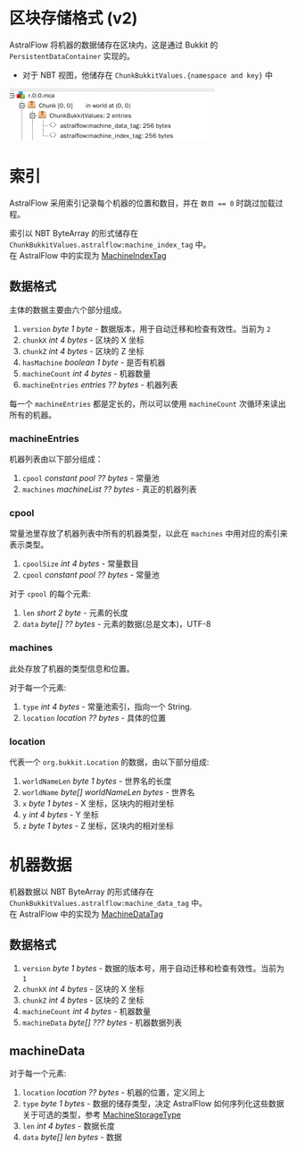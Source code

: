 # 区块存储格式 (v2)

AstralFlow 将机器的数据储存在区块内，这是通过 Bukkit 的 `PersistentDataContainer` 实现的。

- 对于 NBT 视图，他储存在 `ChunkBukkitValues.{namespace and key}` 中

![NBT Explorer Preview](../../assets/nbt_exp_csc.png)

# 索引

AstralFlow 采用索引记录每个机器的位置和数目，并在 `数目 == 0` 时跳过加载过程。

索引以 NBT ByteArray 的形式储存在 `ChunkBukkitValues.astralflow:machine_index_tag` 中。  
在 AstralFlow
中的实现为 [MachineIndexTag](https://github.com/InlinedLambdas/AstralFlow/blob/main/src/main/java/io/ib67/astralflow/internal/storage/impl/chunk/tag/MachineIndexTag.java)

## 数据格式

主体的数据主要由六个部分组成。

1. `version` *byte 1 byte* - 数据版本，用于自动迁移和检查有效性。当前为 `2`
2. `chunkX` *int 4 bytes* - 区块的 X 坐标
3. `chunkZ` *int 4 bytes* - 区块的 Z 坐标
4. `hasMachine` *boolean 1 byte* - 是否有机器
5. `machineCount` *int 4 bytes* - 机器数量
6. `machineEntries` *entries ?? bytes* - 机器列表

每一个 `machineEntries` 都是定长的，所以可以使用 `machineCount` 次循环来读出所有的机器。

### machineEntries

机器列表由以下部分组成：

1. `cpool` *constant pool ?? bytes* - 常量池  
2. `machines` *machineList ?? bytes* - 真正的机器列表

### cpool

常量池里存放了机器列表中所有的机器类型，以此在 `machines` 中用对应的索引来表示类型。

1. `cpoolSize` *int 4 bytes* - 常量数目
2. `cpool` *constant pool ?? bytes* - 常量池

对于 `cpool` 的每个元素:

1. `len` *short 2 byte* - 元素的长度
2. `data` *byte[] ?? bytes* - 元素的数据(总是文本)，UTF-8

### machines

此处存放了机器的类型信息和位置。

对于每一个元素:

1. `type` *int 4 bytes* - 常量池索引，指向一个 String.
2. `location` *location ?? bytes* - 具体的位置

### location

代表一个 `org.bukkit.Location` 的数据，由以下部分组成:

1. `worldNameLen` *byte 1 bytes* - 世界名的长度
2. `worldName` *byte[] worldNameLen bytes* - 世界名
3. `x` *byte 1 bytes* - X 坐标，区块内的相对坐标
4. `y` *int 4 bytes* - Y 坐标
5. `z` *byte 1 bytes* - Z 坐标，区块内的相对坐标

# 机器数据

机器数据以 NBT ByteArray 的形式储存在 `ChunkBukkitValues.astralflow:machine_data_tag` 中。  
在 AstralFlow
中的实现为 [MachineDataTag](https://github.com/InlinedLambdas/AstralFlow/blob/main/src/main/java/io/ib67/astralflow/internal/storage/impl/chunk/tag/MachineDataTag.java)

## 数据格式

1. `version` *byte 1 bytes* - 数据的版本号，用于自动迁移和检查有效性。当前为 `1`
2. `chunkX` *int 4 bytes* - 区块的 X 坐标
3. `chunkZ` *int 4 bytes* - 区块的 Z 坐标
4. `machineCount` *int 4 bytes* - 机器数量
5. `machineData` *byte[] ??? bytes* - 机器数据列表

## machineData

对于每一个元素:

1. `location` *location ?? bytes* - 机器的位置，定义同上
2. `type` *byte 1 bytes* - 数据的储存类型，决定 AstralFlow 如何序列化这些数据  
   关于可选的类型，参考 [MachineStorageType](https://github.com/InlinedLambdas/AstralFlow/blob/main/src/main/java/io/ib67/astralflow/internal/storage/impl/MachineStorageType.java)
3. `len` *int 4 bytes* - 数据长度
4. `data` *byte[] len bytes* - 数据
